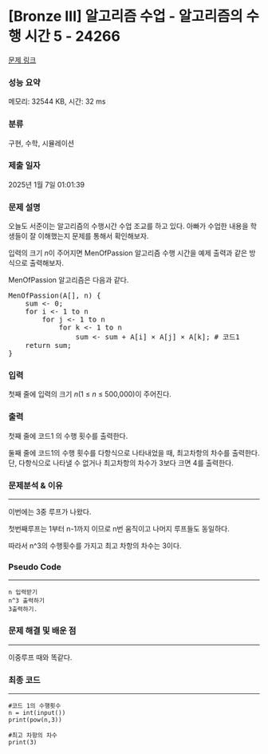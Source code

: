 # [Bronze III] 알고리즘 수업 - 알고리즘의 수행 시간 5 - 24266 

[문제 링크](https://www.acmicpc.net/problem/24266) 

### 성능 요약

메모리: 32544 KB, 시간: 32 ms

### 분류

구현, 수학, 시뮬레이션

### 제출 일자

2025년 1월 7일 01:01:39

### 문제 설명

<p>오늘도 서준이는 알고리즘의 수행시간 수업 조교를 하고 있다. 아빠가 수업한 내용을 학생들이 잘 이해했는지 문제를 통해서 확인해보자.</p>

<p>입력의 크기 <em>n</em>이 주어지면 MenOfPassion 알고리즘 수행 시간을 예제 출력과 같은 방식으로 출력해보자.</p>

<p>MenOfPassion 알고리즘은 다음과 같다.</p>

<pre>MenOfPassion(A[], n) {
    sum <- 0;
    for i <- 1 to n
        for j <- 1 to n
            for k <- 1 to n
                sum <- sum + A[i] × A[j] × A[k]; # 코드1
    return sum;
}</pre>

### 입력 

 <p>첫째 줄에 입력의 크기 <em>n</em>(1 ≤ <i>n</i> ≤ 500,000)이 주어진다.</p>

### 출력 

 <p>첫째 줄에 코드1 의 수행 횟수를 출력한다.</p>

<p>둘째 줄에 코드1의 수행 횟수를 다항식으로 나타내었을 때, 최고차항의 차수를 출력한다. 단, 다항식으로 나타낼 수 없거나 최고차항의 차수가 3보다 크면 4를 출력한다.</p>

###  문제분석 & 이유
---

이번에는 3중 루프가 나왔다. 

첫번째루프는 1부터 n-1까지 이므로 n번 움직이고
나머지 루프들도 동일하다.

따라서 n^3의 수행횟수를 가지고 
최고 차항의 차수는 3이다. 

###  Pseudo Code

---

```
n 입력받기
n^3 출력하기
3출력하기.
```


### 문제 해결 및 배운 점
---
이중루프 때와 똑같다.

### 최종 코드
---

```
#코드 1의 수행횟수
n = int(input())
print(pow(n,3))

#최고 차항의 차수
print(3)
```

